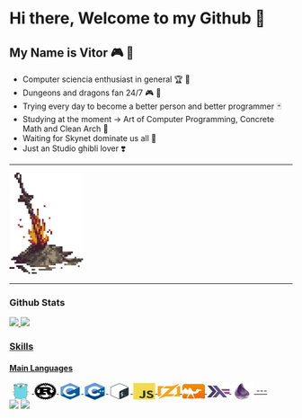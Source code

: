 # Hi there, Welcome to my Github 👋
## My Name is Vitor :video_game: :game_die:

- Computer sciencia enthusiast in general :trophy: :rice_cracker:
- Dungeons and dragons fan 24/7 :video_game: :space_invader:
- Trying every day to become a better person and better programmer :black_joker:
- Studying at the moment -> Art of Computer Programming, Concrete Math and Clean Arch :flower_playing_cards:
- Waiting for Skynet dominate us all :robot:
- Just an Studio ghibli lover :heavy_heart_exclamation:
---

<img src="/images/bonfire.gif" height="180em" />

---
### Github Stats
<a href="https://github.com/vitorsavian">
  <img height="180em" src="https://github-readme-stats-eight-theta.vercel.app/api?username=vitorsavian&show_icons=true&theme=dracula&include_all_commits=true&count_private=true"/>
  <img height="180em" src="https://github-readme-stats-eight-theta.vercel.app/api/top-langs/?username=vitorsavian&layout=compact&langs_count=8&theme=dracula"/>
<div>

### Skills
#### Main Languages
<img align="center" alt="Vitor-Go" height="30" width="40" src="https://raw.githubusercontent.com/devicons/devicon/master/icons/go/go-original.svg">
<img align="center" alt="Vitor-Rust" height="30" width="40" src="https://raw.githubusercontent.com/devicons/devicon/master/icons/rust/rust-plain.svg">
<img align="center" alt="Vitor-C" height="30" width="40" src="https://raw.githubusercontent.com/devicons/devicon/master/icons/c/c-original.svg">
<img align="center" alt="Vitor-Cpp" height="30" width="40" src="https://raw.githubusercontent.com/devicons/devicon/master/icons/cplusplus/cplusplus-original.svg">
<img align="center" alt="Vitor-Bash" height="30" width="40" src="https://raw.githubusercontent.com/devicons/devicon/master/icons/bash/bash-original.svg">
<img align="center" alt="Vitor-Javascript" height="30" width="40" src="https://raw.githubusercontent.com/devicons/devicon/master/icons/javascript/javascript-original.svg">
<img align="center" alt="Vitor-Zig" height="30" width="40" src="https://raw.githubusercontent.com/devicons/devicon/master/icons/zig/zig-original.svg">
<img align="center" alt="Vitor-Ocaml" height="30" width="40" src="https://raw.githubusercontent.com/devicons/devicon/master/icons/ocaml/ocaml-original.svg">
<img align="center" alt="Vitor-Haskell" height="30" width="40" src="https://raw.githubusercontent.com/devicons/devicon/master/icons/haskell/haskell-original.svg">
<img align="center" alt="Vitor-Elixir" height="30" width="40" src="https://raw.githubusercontent.com/devicons/devicon/master/icons/elixir/elixir-original.svg">
---
  <div>
  <a href = "mailto: vitorandresaviandev@gmail.com"><img src="https://img.shields.io/badge/-Gmail-%23EA4335?style=for-the-badge&logo=gmail&logoColor=white" target="_blank"></a>
  <a href="https://www.linkedin.com/in/vitorsavian/" target="_blank"><img src="https://img.shields.io/badge/-LinkedIn-%230077B5?style=for-the-badge&logo=linkedin&logoColor=white" target="_blank"></a>
